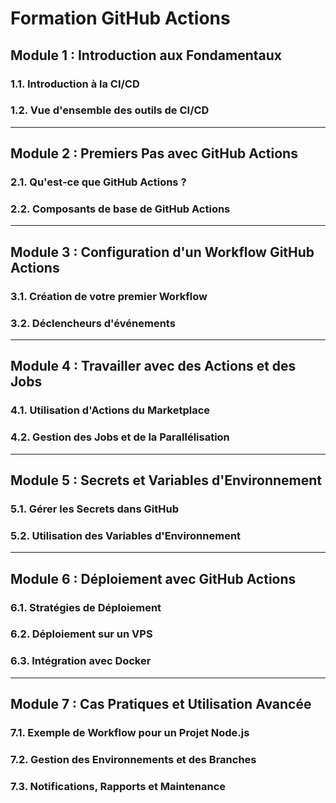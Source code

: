 # Formation GitHub Actions 

## Module 1 : Introduction aux Fondamentaux
### 1.1. Introduction à la CI/CD
### 1.2. Vue d'ensemble des outils de CI/CD

---

## Module 2 : Premiers Pas avec GitHub Actions
### 2.1. Qu'est-ce que GitHub Actions ?
### 2.2. Composants de base de GitHub Actions

---

## Module 3 : Configuration d'un Workflow GitHub Actions
### 3.1. Création de votre premier Workflow
### 3.2. Déclencheurs d'événements

---

## Module 4 : Travailler avec des Actions et des Jobs
### 4.1. Utilisation d'Actions du Marketplace
### 4.2. Gestion des Jobs et de la Parallélisation

---

## Module 5 : Secrets et Variables d'Environnement
### 5.1. Gérer les Secrets dans GitHub
### 5.2. Utilisation des Variables d'Environnement

---

## Module 6 : Déploiement avec GitHub Actions
### 6.1. Stratégies de Déploiement
### 6.2. Déploiement sur un VPS
### 6.3. Intégration avec Docker

---

## Module 7 : Cas Pratiques et Utilisation Avancée
### 7.1. Exemple de Workflow pour un Projet Node.js
### 7.2. Gestion des Environnements et des Branches
### 7.3. Notifications, Rapports et Maintenance
